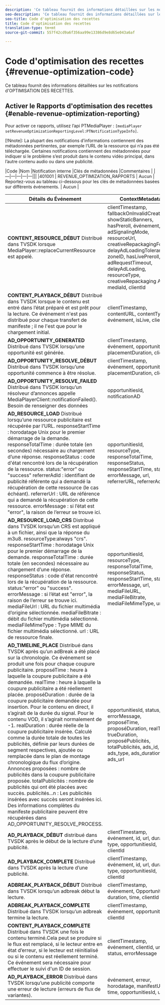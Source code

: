 ```yaml
---
description: 'Ce tableau fournit des informations détaillées sur les notifications d''optimisation des recettes. '
seo-description: 'Ce tableau fournit des informations détaillées sur les notifications d''optimisation des recettes. '
seo-title: Code d'optimisation des recettes
title: Code d'optimisation des recettes
translation-type: tm+mt
source-git-commit: 557f42cd9a6f356aa99e13386d9e8d65e043a6af

---
```



# Code d&#39;optimisation des recettes {#revenue-optimization-code}

Ce tableau fournit des informations détaillées sur les notifications d&#39;OPTIMISATION DES RECETTES.

## Activer le Rapports d&#39;optimisation des recettes {#enable-revenue-optimization-reporting}

Pour activer ce rapports, utilisez l’api PTMediaPlayer : `[mediaPlayer
setRevenueOptimizationReportingLevel:PTNotificationTypeInfo]`.

[!Nnote]: La plupart des notifications d’informations contiennent des métadonnées pertinentes, par exemple l’URL de la ressource qui n’a pas été téléchargée. Certaines notifications contiennent des métadonnées pour indiquer si le problème s’est produit dans le contenu vidéo principal, dans l’autre contenu audio ou dans une publicité.

|Code |Nom |Notification interne |Clés de métadonnées |Commentaires |
|—|—|—|—|—|||
|401001 | REVENUE_OPTIMIZATION_RAPPORTS | Aucun | Reportez-vous au tableau ci-dessous pour les clés de métadonnées basées sur différents événements. | Aucun |

| Détails du Événement | ContextMetadata |
|---|---|
| **CONTENT_RESOURCE_DÉBUT** Distribué dans TVSDK lorsque MediaPlayer::replaceCurrentResource est appelé. | clientTimestamp, fallbackOnInvalidCreative, showStaticBanners, hasPreroll, événement, adSignalingMode, resourceUrl, creativeRepackagingFormat, delayAdLoadingTolerance, zoneID, hasLivePreroll, adRequestTimeout, delayAdLoading, resourceType, creativeRepackaging Activé, mediaId, clientId |
| **CONTENT_PLAYBACK_DÉBUT** Distribué dans TVSDK lorsque le contenu est entré dans l’état préparé et est prêt pour la lecture. Ce événement n&#39;est pas distribué pour chaque transfert de manifeste ; il ne l&#39;est que pour le chargement initial. | clientTimestamp, contentURL, contentType, événement, isLive, clientID |
| **AD_OPPORTUNITY_GENERATED** Distribué dans TVSDK lorsqu’une opportunité est générée. | clientTimestamp, événement, opportunitiesId, placementDuration, clientId |
| **AD_OPPORTUNITY_RESOLVE_DÉBUT** Distribué dans TVSDK lorsqu’une opportunité commence à être résolue. | clientTimestamp, événement, opportunitiesId, placementDuration, clientId |
| **AD_OPPORTUNITY_RESOLVE_FAILED** Distribué dans TVSDK lorsqu’un résolveur d’annonces appelle MediaPlayerClient::notificationFailed(). Besoin de renseigner des données | opportunitiesId, notificationAD |
| **AD_RESOURCE_LOAD** Distribué lorsqu’une ressource publicitaire est récupérée par l’URL. responseStartTime : horodatage Unix pour le premier démarrage de la demande. responseTotalTime : durée totale (en secondes) nécessaire au chargement d’une réponse. responseStatus : code d&#39;état rencontré lors de la récupération de la ressource. status:&quot;error&quot; ou &quot;success&quot; referrerAdId : identifiant de publicité référente qui a demandé la récupération de cette ressource (le cas échéant). referrerUrl : URL de référence qui a demandé la récupération de cette ressource. errorMessage : si l’état est &quot;error&quot;, la raison de l’erreur se trouve ici. | opportunitiesId, resourceType, responseTotalTime, responseStatus, responseStartTime, status, errorMessage, url, referrerURL, referrerAdId |
| **AD_RESOURCE_LOAD_CRS** Distribué dans TVSDK lorsqu’un CRS est appliqué à un fichier, ainsi que la réponse du m3u8. resourceType:always &quot;crs&quot;. responseStartTime : horodatage Unix pour le premier démarrage de la demande. responseTotalTime : durée totale (en secondes) nécessaire au chargement d’une réponse. responseStatus : code d&#39;état rencontré lors de la récupération de la ressource. status:&quot;error&quot; ou &quot;success&quot;. errorMessage : si l’état est &quot;error&quot;, la raison de l’erreur se trouve ici. mediaFileUrl : URL du fichier multimédia d’origine sélectionnée. mediaFileBitrate : débit du fichier multimédia sélectionné. mediaFileMimeType : Type MIME du fichier multimédia sélectionné. url : URL de ressource finale. | opportunitiesId, resourceType, responseTotalTime, responseStatus, responseStartTime, status, errorMessage, url, mediaFileURL, mediaFileBitrate, mediaFileMimeType, url |
| **AD_TIMELINE_PLACE** Distribué dans TVSDK après qu’un adBreak a été placé sur la chronologie. Ce événement se produit une fois pour chaque coupure publicitaire. proposéTime : heure à laquelle la coupure publicitaire a été demandée. realTime : heure à laquelle la coupure publicitaire a été réellement placée. proposéDuration : durée de la coupure publicitaire demandée pour insertion. Pour le contenu en direct, il s’agirait de la durée du signal. Pour le contenu VOD, il s’agirait normalement de -1. realDuration : durée réelle de la coupure publicitaire insérée. Calculé comme la durée totale de toutes les publicités, définie par leurs durées de segment respectives, ajoutée ou remplacée dans le plan de montage chronologique du flux d’origine. Annonces proposées : nombre de publicités dans la coupure publicitaire proposée. totalPublicités : nombre de publicités qui ont été placées avec succès. publicités...n : Les publicités insérées avec succès seront insérées ici. Des informations complètes du manifeste publicitaire peuvent être récupérées dans AD_OPPORTUNITY_RESOLVE_PROCESS. | opportunitiesId, status, errorMessage, proposéTime, proposéDuration, realTime, trueDuration, proposéPublicités, totalPublicités, ads_id, ads_type, ads_duration, ads_url |
| **AD_PLAYBACK_DÉBUT** distribué dans TVSDK après le début de la lecture d’une publicité. | clientTimestamp, événement, id, url, duration, type, opportunitiesId, clientId |
| **AD_PLAYBACK_COMPLETE** Distribué dans TVSDK après la lecture d’une publicité. | clientTimestamp, événement, id, url, duration, type, opportunitiesId, clientId |
| **ADBREAK_PLAYBACK_DÉBUT** Distribué dans TVSDK lorsqu’un adbreak début la lecture. | clientTimestamp, événement, OpportunityId, duration, time, clientId |
| **ADBREAK_PLAYBACK_COMPLETE** Distribué dans TVSDK lorsqu’un adbreak termine la lecture. | clientTimestamp, événement, opportunitiesId, clientId |
| **CONTENT_PLAYBACK_COMPLETE** Distribué dans TVSDK une fois le contenu terminé.Cela peut se produire si le flux est remplacé, si le lecteur entre en état d’erreur, si le lecteur est réinitialisé ou si le contenu est réellement terminé. Ce événement sera nécessaire pour effectuer le suivi d&#39;un ID de session. | clientTimestamp, événement, clientId, url, status, errorMessage |
| **AD_PLAYBACK_ERROR** Distribué dans TVSDK lorsqu’une publicité comporte une erreur de lecture (erreurs de flux de variantes). | événement, erreur, horodatage, manifestUrl, time, opportunitiesId, url |